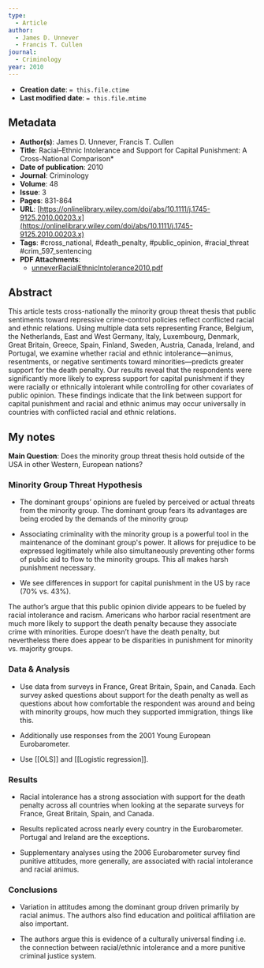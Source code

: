 ```yaml
---
type:
  - Article
author:
  - James D. Unnever
  - Francis T. Cullen
journal:
  - Criminology
year: 2010
---
```


* **Creation date**: `= this.file.ctime`
* **Last modified date**: `= this.file.mtime`

## Metadata

* **Author(s)**: James D. Unnever, Francis T. Cullen
* **Title**: Racial–Ethnic Intolerance and Support for Capital Punishment: A Cross-National Comparison*
* **Date of publication**: 2010
* **Journal**: Criminology
* **Volume**: 48
* **Issue**: 3
* **Pages**: 831-864
* **URL**: [https://onlinelibrary.wiley.com/doi/abs/10.1111/j.1745-9125.2010.00203.x](https://onlinelibrary.wiley.com/doi/abs/10.1111/j.1745-9125.2010.00203.x)
* **Tags**: #cross_national, #death_penalty, #public_opinion, #racial_threat #crim_597_sentencing 
* **PDF Attachments**:
  * [unneverRacialEthnicIntolerance2010.pdf](zotero://open-pdf/library/items/B954AV78)

## Abstract

This article tests cross-nationally the minority group threat thesis that public sentiments toward repressive crime-control policies reflect conflicted racial and ethnic relations. Using multiple data sets representing France, Belgium, the Netherlands, East and West Germany, Italy, Luxembourg, Denmark, Great Britain, Greece, Spain, Finland, Sweden, Austria, Canada, Ireland, and Portugal, we examine whether racial and ethnic intolerance—animus, resentments, or negative sentiments toward minorities—predicts greater support for the death penalty. Our results reveal that the respondents were significantly more likely to express support for capital punishment if they were racially or ethnically intolerant while controlling for other covariates of public opinion. These findings indicate that the link between support for capital punishment and racial and ethnic animus may occur universally in countries with conflicted racial and ethnic relations.

## My notes

**Main Question**: Does the minority group threat thesis hold outside of the USA in other Western, European nations?

### Minority Group Threat Hypothesis

- The dominant groups’ opinions are fueled by perceived or actual threats from the minority group. The dominant group fears its advantages are being eroded by the demands of the minority group
    
- Associating criminality with the minority group is a powerful tool in the maintenance of the dominant group's power. It allows for prejudice to be expressed legitimately while also simultaneously preventing other forms of public aid to flow to the minority groups. This all makes harsh punishment necessary.
    
- We see differences in support for capital punishment in the US by race (70% vs. 43%).

The author’s argue that this public opinion divide appears to be fueled by racial intolerance and racism. Americans who harbor racial resentment are much more likely to support the death penalty because they associate crime with minorities. Europe doesn’t have the death penalty, but nevertheless there does appear to be disparities in punishment for minority vs. majority groups.

### Data & Analysis

- Use data from surveys in France, Great Britain, Spain, and Canada. Each survey asked questions about support for the death penalty as well as questions about how comfortable the respondent was around and being with minority groups, how much they supported immigration, things like this.
    
- Additionally use responses from the 2001 Young European Eurobarometer.
    
- Use [[OLS]] and [[Logistic regression]].

### Results

- Racial intolerance has a strong association with support for the death penalty across all countries when looking at the separate surveys for France, Great Britain, Spain, and Canada.
    
- Results replicated across nearly every country in the Eurobarometer. Portugal and Ireland are the exceptions.
    
- Supplementary analyses using the 2006 Eurobarometer survey find punitive attitudes, more generally, are associated with racial intolerance and racial animus.

### Conclusions

- Variation in attitudes among the dominant group driven primarily by racial animus. The authors also find education and political affiliation are also important.
    
- The authors argue this is evidence of a culturally universal finding i.e. the connection between racial/ethnic intolerance and a more punitive criminal justice system.